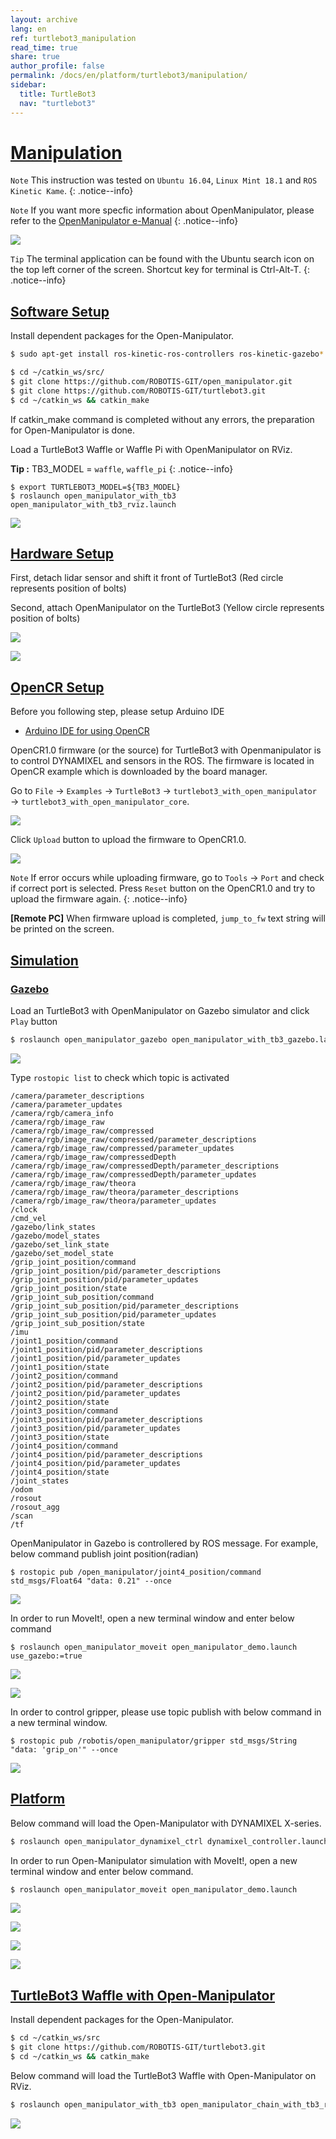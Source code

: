 ```yaml
---
layout: archive
lang: en
ref: turtlebot3_manipulation
read_time: true
share: true
author_profile: false
permalink: /docs/en/platform/turtlebot3/manipulation/
sidebar:
  title: TurtleBot3
  nav: "turtlebot3"
---
```


<div style="counter-reset: h1 14"></div>

# [Manipulation](#manipulation)

`Note` This instruction was tested on `Ubuntu 16.04`, `Linux Mint 18.1` and `ROS Kinetic Kame`.
{: .notice--info}

`Note` If you want more specfic information about OpenManipulator, please refer to the [OpenManipulator e-Manual](/docs/en/platform/openmanipulator/)
{: .notice--info}

![](/assets/images/platform/turtlebot3/manipulation/tb3_with_opm_logo.png)

<!-- <iframe width="640" height="360" src="https://www.youtube.com/embed/qbht0ssv8M0" frameborder="0" allowfullscreen></iframe> -->

<!-- <iframe width="640" height="360" src="https://www.youtube.com/embed/Qhvk5cnX2hM" frameborder="0" allowfullscreen></iframe> -->

`Tip` The terminal application can be found with the Ubuntu search icon on the top left corner of the screen. Shortcut key for terminal is Ctrl-Alt-T.
{: .notice--info}

## [Software Setup](#software-setup)

Install dependent packages for the Open-Manipulator.

```bash
$ sudo apt-get install ros-kinetic-ros-controllers ros-kinetic-gazebo* ros-kinetic-moveit* ros-kinetic-dynamixel-sdk ros-kinetic-dynamixel-workbench-toolbox ros-kinetic-ar-track-alvar ros-kinetic-industrial-core 
```

```bash
$ cd ~/catkin_ws/src/
$ git clone https://github.com/ROBOTIS-GIT/open_manipulator.git
$ git clone https://github.com/ROBOTIS-GIT/turtlebot3.git
$ cd ~/catkin_ws && catkin_make
```

If catkin_make command is completed without any errors, the preparation for Open-Manipulator is done.

Load a TurtleBot3 Waffle or Waffle Pi with OpenManipulator on RViz.

**Tip :** TB3_MODEL =  `waffle`, `waffle_pi` 
{: .notice--info}

```
$ export TURTLEBOT3_MODEL=${TB3_MODEL}
$ roslaunch open_manipulator_with_tb3 open_manipulator_with_tb3_rviz.launch
```

![](/assets/images/platform/openmanipulator/TurtleBot3_with_Open_Manipulator.png)

## [Hardware Setup](#hardware-setup)

First, detach lidar sensor and shift it front of TurtleBot3 (Red circle represents position of bolts)

Second, attach OpenManipulator on the TurtleBot3 (Yellow circle represents position of bolts)

![](/assets/images/platform/turtlebot3/manipulation/assemble_points.png)

![](/assets/images/platform/turtlebot3/manipulation/assemble.png)

## [OpenCR Setup](#opencr-setup)

Before you following step, please setup Arduino IDE

  - [Arduino IDE for using OpenCR](/docs/en/parts/controller/opencr10/#arduino-ide)

OpenCR1.0 firmware (or the source) for TurtleBot3 with Openmanipulator is to control DYNAMIXEL and sensors in the ROS. The firmware is located in OpenCR example which is downloaded by the board manager.

Go to `File` → `Examples` → `TurtleBot3` → `turtlebot3_with_open_manipulator` → `turtlebot3_with_open_manipulator_core`.

![](/assets/images/platform/turtlebot3/manipulation/upload_core.png)

Click `Upload` button to upload the firmware to OpenCR1.0.

![](/assets/images/platform/turtlebot3/manipulation/upload_core_1.png)

`Note` If error occurs while uploading firmware, go to `Tools` → `Port` and check if correct port is selected. Press `Reset` button on the OpenCR1.0 and try to upload the firmware again.
{: .notice--info}
  
**[Remote PC]** When firmware upload is completed, `jump_to_fw` text string will be printed on the screen.

## [Simulation](#simulation)

### [Gazebo](#gazebo)

Load an TurtleBot3 with OpenManipulator on Gazebo simulator and click `Play` button

```bash
$ roslaunch open_manipulator_gazebo open_manipulator_with_tb3_gazebo.launch
```

![](/assets/images/platform/turtlebot3/manipulation/open_manipulator_gazebo_1.png)

Type `rostopic list` to check which topic is activated

```
/camera/parameter_descriptions
/camera/parameter_updates
/camera/rgb/camera_info
/camera/rgb/image_raw
/camera/rgb/image_raw/compressed
/camera/rgb/image_raw/compressed/parameter_descriptions
/camera/rgb/image_raw/compressed/parameter_updates
/camera/rgb/image_raw/compressedDepth
/camera/rgb/image_raw/compressedDepth/parameter_descriptions
/camera/rgb/image_raw/compressedDepth/parameter_updates
/camera/rgb/image_raw/theora
/camera/rgb/image_raw/theora/parameter_descriptions
/camera/rgb/image_raw/theora/parameter_updates
/clock
/cmd_vel
/gazebo/link_states
/gazebo/model_states
/gazebo/set_link_state
/gazebo/set_model_state
/grip_joint_position/command
/grip_joint_position/pid/parameter_descriptions
/grip_joint_position/pid/parameter_updates
/grip_joint_position/state
/grip_joint_sub_position/command
/grip_joint_sub_position/pid/parameter_descriptions
/grip_joint_sub_position/pid/parameter_updates
/grip_joint_sub_position/state
/imu
/joint1_position/command
/joint1_position/pid/parameter_descriptions
/joint1_position/pid/parameter_updates
/joint1_position/state
/joint2_position/command
/joint2_position/pid/parameter_descriptions
/joint2_position/pid/parameter_updates
/joint2_position/state
/joint3_position/command
/joint3_position/pid/parameter_descriptions
/joint3_position/pid/parameter_updates
/joint3_position/state
/joint4_position/command
/joint4_position/pid/parameter_descriptions
/joint4_position/pid/parameter_updates
/joint4_position/state
/joint_states
/odom
/rosout
/rosout_agg
/scan
/tf
```

OpenManipulator in Gazebo is controllered by ROS message. For example, below command publish joint position(radian)

```
$ rostopic pub /open_manipulator/joint4_position/command std_msgs/Float64 "data: 0.21" --once
```

![](/assets/images/platform/openmanipulator/OpenManipulator_Chain_gazebo_2.png)

In order to run MoveIt!, open a new terminal window and enter below command

```
$ roslaunch open_manipulator_moveit open_manipulator_demo.launch use_gazebo:=true
```

![](/assets/images/platform/openmanipulator/OpenManipulator_Chain_moveit_sim_1.jpg)

![](/assets/images/platform/openmanipulator/OpenManipulator_Chain_moveit_sim_2.jpg)

In order to control gripper, please use topic publish with below command in a new terminal window.

```
$ rostopic pub /robotis/open_manipulator/gripper std_msgs/String "data: 'grip_on'" --once
```

![](/assets/images/platform/openmanipulator/OpenManipulator_Chain_gripper.png)

## [Platform](#platform)

Below command will load the Open-Manipulator with DYNAMIXEL X-series.

```bash
$ roslaunch open_manipulator_dynamixel_ctrl dynamixel_controller.launch
```

In order to run Open-Manipulator simulation with MoveIt!, open a new terminal window and enter below command.

```bash
$ roslaunch open_manipulator_moveit open_manipulator_demo.launch
```

![](/assets/images/platform/turtlebot3/manipulation/open_manipulator_moveit_real_1.png)

![](/assets/images/platform/turtlebot3/manipulation/open_manipulator_moveit_real_2.jpg)

![](/assets/images/platform/turtlebot3/manipulation/open_manipulator_moveit_real_3.png)

![](/assets/images/platform/turtlebot3/manipulation/open_manipulator_moveit_real_4.jpg)

## [TurtleBot3 Waffle with Open-Manipulator](#turtlebot3-waffle-with-openmanipulator)

Install dependent packages for the Open-Manipulator.

```bash
$ cd ~/catkin_ws/src
$ git clone https://github.com/ROBOTIS-GIT/turtlebot3.git
$ cd ~/catkin_ws && catkin_make
```

Below command will load the TurtleBot3 Waffle with Open-Manipulator on RViz.

```bash
$ roslaunch open_manipulator_with_tb3 open_manipulator_chain_with_tb3_rviz.launch
```

![](/assets/images/platform/turtlebot3/manipulation/TurtleBot3_with_Open_Manipulator.png)
